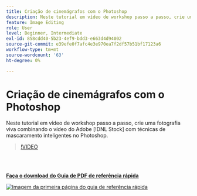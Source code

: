 ```yaml
---
title: Criação de cinemágrafos com o Photoshop
description: Neste tutorial em vídeo de workshop passo a passo, crie uma fotografia viva combinando vídeo do Adobe [!DNL Stock] com técnicas de mascaramento inteligentes no Photoshop
feature: Image Editing
role: User
level: Beginner, Intermediate
exl-id: 858cdd40-5b23-4ef9-bdd3-e663d4d94002
source-git-commit: e39efe0f7afc4e3e970ea7f2df57b51bf17123a6
workflow-type: tm+mt
source-wordcount: '63'
ht-degree: 0%

---
```


# Criação de cinemágrafos com o Photoshop

Neste tutorial em vídeo de workshop passo a passo, crie uma fotografia viva combinando o vídeo do Adobe [!DNL Stock] com técnicas de mascaramento inteligentes no Photoshop.

>[!VIDEO](https://video.tv.adobe.com/v/3410691?hidetitle=true&captions=por_br)

<br> 

[**Faça o download do Guia de PDF de referência rápida**](../quick-reference/CreatingCinemagraphswithPhotoshop.pdf)

[![Imagem da primeira página do guia de referência rápida](assets/CreatingCinemagraphswithPhotoshopPage1.png)](../quick-reference/CreatingCinemagraphswithPhotoshop.pdf)
